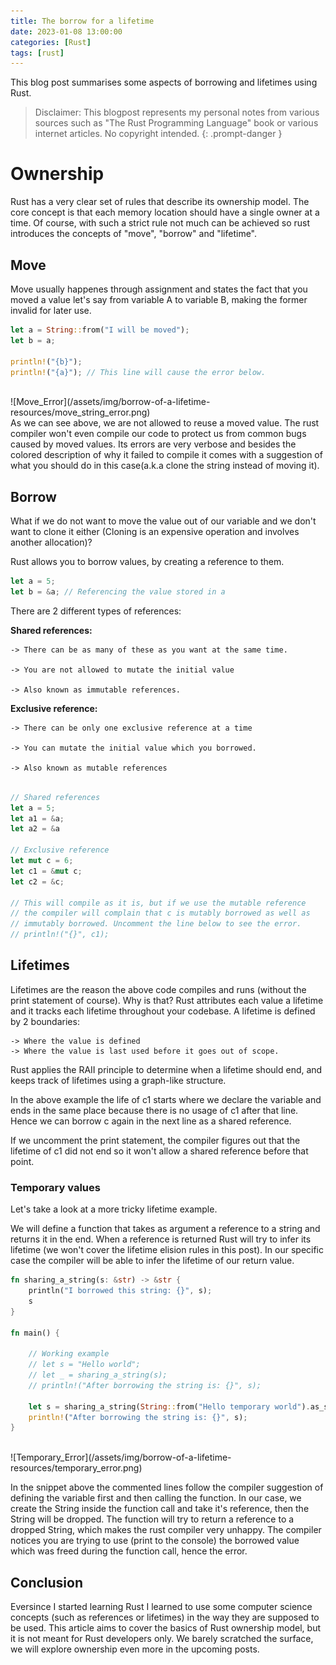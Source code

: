 ```yaml
---
title: The borrow for a lifetime
date: 2023-01-08 13:00:00
categories: [Rust]
tags: [rust]
---
```


This blog post summarises some aspects of borrowing and lifetimes using Rust.

> Disclaimer: This blogpost represents my personal notes from various sources such as 
> "The Rust Programming Language" book or various internet articles. No copyright intended.
{: .prompt-danger }

# Ownership

Rust has a very clear set of rules that describe its ownership model. The core concept is that
each memory location should have a single owner at a time. Of course, with such a strict rule not 
much can be achieved so rust introduces the concepts of "move", "borrow" and "lifetime".

## Move

Move usually happenes through assignment and states the fact that you moved a value let's say from 
variable A to variable B, making the former invalid for later use. 

```rust
let a = String::from("I will be moved");
let b = a;

println!("{b}");
println!("{a}"); // This line will cause the error below.

```
<br>
![Move_Error](/assets/img/borrow-of-a-lifetime-resources/move_string_error.png)
<br>
As we can see above, we are not allowed to reuse a moved value. The rust compiler won't 
even compile our code to protect us from common bugs caused by moved values. Its errors are very verbose and
besides the colored description of why it failed to compile it comes with a suggestion of what you should 
do in this case(a.k.a clone the string instead of moving it). <br>

## Borrow

What if we do not want to move the value out of our variable and we don't want to clone it either (Cloning is an expensive
operation and involves another allocation)?

Rust allows you to borrow values, by creating a reference to them. 

```rust
let a = 5;
let b = &a; // Referencing the value stored in a
```

There are 2 different types of references:

**Shared references:**

    -> There can be as many of these as you want at the same time.

    -> You are not allowed to mutate the initial value

    -> Also known as immutable references.

**Exclusive reference:**

    -> There can be only one exclusive reference at a time

    -> You can mutate the initial value which you borrowed. 

    -> Also known as mutable references

```rust

// Shared references
let a = 5;
let a1 = &a;
let a2 = &a

// Exclusive reference
let mut c = 6;
let c1 = &mut c;
let c2 = &c;

// This will compile as it is, but if we use the mutable reference 
// the compiler will complain that c is mutably borrowed as well as 
// immutably borrowed. Uncomment the line below to see the error.
// println!("{}", c1);
```

## Lifetimes

Lifetimes are the reason the above code compiles and runs (without the print statement of course). Why is that? Rust
attributes each value a lifetime and it tracks each lifetime throughout your codebase. A lifetime is defined 
by 2 boundaries:

    -> Where the value is defined
    -> Where the value is last used before it goes out of scope.

Rust applies the RAII principle to determine when a lifetime should end, and keeps track of lifetimes using a 
graph-like structure.

In the above example the life of c1 starts where we declare the variable and ends in the same place because there
is no usage of c1 after that line. Hence we can borrow c again in the next line as a shared reference. 

If we uncomment the print statement, the compiler figures out that the lifetime of c1 did not end so it 
won't allow a shared reference before that point.


### Temporary values

Let's take a look at a more tricky lifetime example.

We will define a function that takes as argument a reference to a string and returns it in the end.
When a reference is returned Rust will try to infer its lifetime (we won't cover the lifetime elision rules in this post).
In our specific case the compiler will be able to infer the lifetime of our
return value.

```rust
fn sharing_a_string(s: &str) -> &str {
    println("I borrowed this string: {}", s);
    s
}

fn main() {

    // Working example
    // let s = "Hello world";
    // let _ = sharing_a_string(s);
    // println!("After borrowing the string is: {}", s);

    let s = sharing_a_string(String::from("Hello temporary world").as_str());
    println!("After borrowing the string is: {}", s);
}
```
<br>
![Temporary_Error](/assets/img/borrow-of-a-lifetime-resources/temporary_error.png)

In the snippet above the commented lines follow the compiler suggestion of defining the variable first and then calling
the function. In our case, we create the String inside the function call and take it's reference, then the String will
be dropped. The function will try to return a reference to a dropped String, which makes the rust compiler very unhappy.
The compiler notices you are trying to use (print to the console) the borrowed value which was freed during the function
call, hence the error.


## Conclusion

Eversince I started learning Rust I learned to use some computer science concepts (such as references or lifetimes) in 
the way they are supposed to be used. This article aims to cover the basics of Rust ownership model, but it is not meant for Rust
developers only. We barely scratched the surface, we will explore ownership even more in the upcoming posts.
